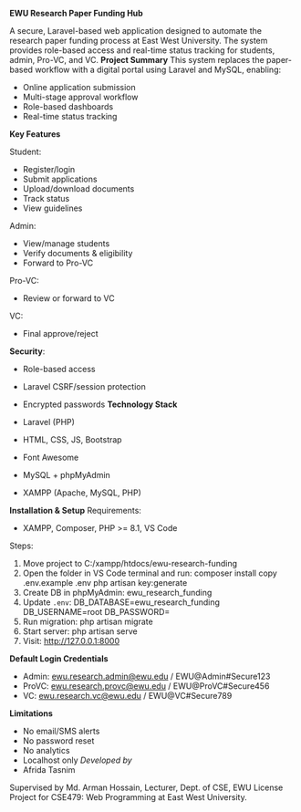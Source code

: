 **EWU Research Paper Funding Hub**

A secure, Laravel-based web application designed to automate the research paper funding process at East
West University. The system provides role-based access and real-time status tracking for students, admin, Pro-VC, and VC.
**Project Summary**
This system replaces the paper-based workflow with a digital portal using Laravel and MySQL, enabling:
- Online application submission
- Multi-stage approval workflow
- Role-based dashboards
- Real-time status tracking
  
**Key Features**
  
Student:
- Register/login
- Submit applications
- Upload/download documents
- Track status
- View guidelines
  
Admin:
- View/manage students
- Verify documents & eligibility
- Forward to Pro-VC

Pro-VC:
- Review or forward to VC
  
VC:
- Final approve/reject

**Security**:

- Role-based access
- Laravel CSRF/session protection
- Encrypted passwords
**Technology Stack**
  
- Laravel (PHP)
- HTML, CSS, JS, Bootstrap
- Font Awesome
- MySQL + phpMyAdmin
- XAMPP (Apache, MySQL, PHP)
  
**Installation & Setup**
Requirements:
- XAMPP, Composer, PHP >= 8.1, VS Code
  
Steps:
1. Move project to C:/xampp/htdocs/ewu-research-funding
2. Open the folder in VS Code terminal and run:
 composer install
 copy .env.example .env
 php artisan key:generate
3. Create DB in phpMyAdmin: ewu_research_funding
4. Update `.env`:
 DB_DATABASE=ewu_research_funding
 DB_USERNAME=root
 DB_PASSWORD=
5. Run migration:
 php artisan migrate
6. Start server:
 php artisan serve
7. Visit: http://127.0.0.1:8000
   
**Default Login Credentials**
- Admin: ewu.research.admin@ewu.edu / EWU@Admin#Secure123
- ProVC: ewu.research.provc@ewu.edu / EWU@ProVC#Secure456
- VC: ewu.research.vc@ewu.edu / EWU@VC#Secure789
  
**Limitations**
- No email/SMS alerts
- No password reset
- No analytics
- Localhost only
*Developed by*
- Afrida Tasnim 

Supervised by
Md. Arman Hossain, Lecturer, Dept. of CSE, EWU
License
Project for CSE479: Web Programming at East West University.
